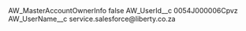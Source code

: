 <?xml version="1.0" encoding="UTF-8"?>
<CustomMetadata xmlns="http://soap.sforce.com/2006/04/metadata" xmlns:xsi="http://www.w3.org/2001/XMLSchema-instance" xmlns:xsd="http://www.w3.org/2001/XMLSchema">
    <label>AW_MasterAccountOwnerInfo</label>
    <protected>false</protected>
    <values>
        <field>AW_UserId__c</field>
        <value xsi:type="xsd:string">0054J000006Cpvz</value>
    </values>
    <values>
        <field>AW_UserName__c</field>
        <value xsi:type="xsd:string">service.salesforce@liberty.co.za</value>
    </values>
</CustomMetadata>
